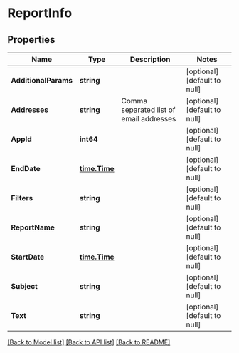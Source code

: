 # ReportInfo

## Properties

| Name                 | Type                          | Description                             | Notes                        |
| -------------------- | ----------------------------- | --------------------------------------- | ---------------------------- |
| **AdditionalParams** | **string**                    |                                         | [optional] [default to null] |
| **Addresses**        | **string**                    | Comma separated list of email addresses | [optional] [default to null] |
| **AppId**            | **int64**                     |                                         | [optional] [default to null] |
| **EndDate**          | [**time.Time**](time.Time.md) |                                         | [optional] [default to null] |
| **Filters**          | **string**                    |                                         | [optional] [default to null] |
| **ReportName**       | **string**                    |                                         | [optional] [default to null] |
| **StartDate**        | [**time.Time**](time.Time.md) |                                         | [optional] [default to null] |
| **Subject**          | **string**                    |                                         | [optional] [default to null] |
| **Text**             | **string**                    |                                         | [optional] [default to null] |

[[Back to Model list]](../README.md#documentation-for-models) [[Back to API list]](../README.md#documentation-for-api-endpoints) [[Back to README]](../README.md)
